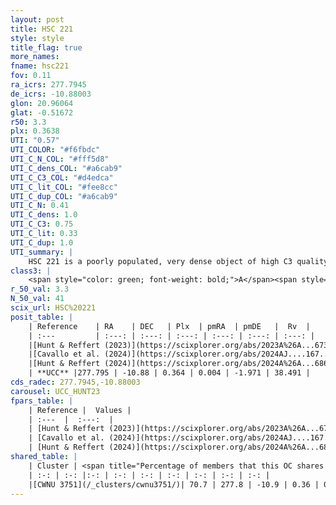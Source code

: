 ```yaml
---
layout: post
title: HSC 221
style: style
title_flag: true
more_names: 
fname: hsc221
fov: 0.11
ra_icrs: 277.7945
de_icrs: -10.88003
glon: 20.96064
glat: -0.51672
r50: 3.3
plx: 0.3638
UTI: "0.57"
UTI_COLOR: "#f6fbdc"
UTI_C_N_COL: "#fff5d8"
UTI_C_dens_COL: "#a6cab9"
UTI_C_C3_COL: "#d4edca"
UTI_C_lit_COL: "#fee8cc"
UTI_C_dup_COL: "#a6cab9"
UTI_C_N: 0.41
UTI_C_dens: 1.0
UTI_C_C3: 0.75
UTI_C_lit: 0.33
UTI_C_dup: 1.0
UTI_summary: |
    HSC 221 is a poorly populated, very dense object of high C3 quality. It was recently reported in the literature. This object shares a significant percentage of members with a later reported entry.
class3: |
    <span style="color: green; font-weight: bold;">A</span><span style="color: #FFC300; font-weight: bold;">B</span>
r_50_val: 3.3
N_50_val: 41
scix_url: HSC%20221
posit_table: |
    | Reference    | RA    | DEC   | Plx  | pmRA  | pmDE   |  Rv  |
    | :---         | :---: | :---: | :---: | :---: | :---: | :---: |
    |[Hunt & Reffert (2023)](https://scixplorer.org/abs/2023A%26A...673A.114H) | 277.786 | -10.875 | 0.372 | -0.039 | -1.975 | 38.474 |
    |[Cavallo et al. (2024)](https://scixplorer.org/abs/2024AJ....167...12C) | 277.796 | -10.893 | 0.374 | -- | -- | -- |
    |[Hunt & Reffert (2024)](https://scixplorer.org/abs/2024A%26A...686A..42H) | 277.786 | -10.875 | 0.372 | -0.039 | -1.975 | 38.474 |
    | **UCC** |277.795 | -10.88 | 0.364 | 0.004 | -1.971 | 38.491 | 
cds_radec: 277.7945,-10.88003
carousel: UCC_HUNT23
fpars_table: |
    | Reference |  Values |
    | :---  |  :---:  |
    | [Hunt & Reffert (2023)](https://scixplorer.org/abs/2023A%26A...673A.114H) | `AV50=5.834, diffAV50=2.58, MOD50=12.004, logAge50=6.822` |
    | [Cavallo et al. (2024)](https://scixplorer.org/abs/2024AJ....167...12C) | `AV50=5.36, dMod50=11.35, logAge50=7.18, [Fe/H]50=0.07` |
    | [Hunt & Reffert (2024)](https://scixplorer.org/abs/2024A%26A...686A..42H) | `MassJ=1676.41` |
shared_table: |
    | Cluster | <span title="Percentage of members that this OC shares with the ones listed">%</span>   | RA   | DEC   | Plx   | pmRA  | pmDE  | Rv | UTI |
    | :-: | :-: |:-: | :-: | :-: | :-: | :-: | :-: | :-: |
    |[CWNU 3751](/_clusters/cwnu3751/)| 70.7 | 277.8 | -10.9 | 0.36 | 0.03 | -1.96 | 38.49 |0.03 |
---
```

